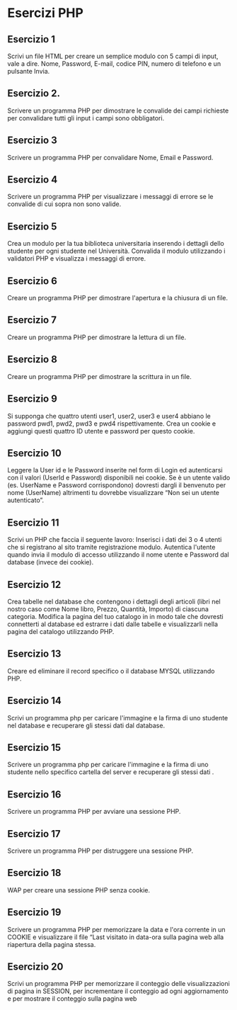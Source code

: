 # Esercizi PHP


## Esercizio 1

Scrivi un file HTML per creare un semplice modulo con 5 campi di input, vale a dire. Nome, Password,
E-mail, codice PIN, numero di telefono e un pulsante Invia.

## Esercizio 2.

Scrivere un programma PHP per dimostrare le convalide dei campi richieste per convalidare tutti gli input i campi sono obbligatori.

## Esercizio 3

Scrivere un programma PHP per convalidare Nome, Email e Password.

## Esercizio 4

Scrivere un programma PHP per visualizzare i messaggi di errore se le convalide di cui sopra non sono valide.

## Esercizio 5

Crea un modulo per la tua biblioteca universitaria inserendo i dettagli dello studente per ogni studente nel
Università. Convalida il modulo utilizzando i validatori PHP e visualizza i messaggi di errore.

## Esercizio 6

Creare un programma PHP per dimostrare l'apertura e la chiusura di un file.

## Esercizio 7

Creare un programma PHP per dimostrare la lettura di un file.

## Esercizio 8

Creare un programma PHP per dimostrare la scrittura in un file.

## Esercizio 9

Si supponga che quattro utenti user1, user2, user3 e user4 abbiano le password pwd1, pwd2,
pwd3 e pwd4 rispettivamente. Crea un cookie e aggiungi questi quattro ID utente e
password per questo cookie.

## Esercizio 10

Leggere la User id e le Password inserite nel form di Login ed autenticarsi con il
valori (UserId e Password) disponibili nei cookie. Se è un utente valido (es.
UserName e Password corrispondono) dovresti dargli il benvenuto per nome (UserName) altrimenti tu
dovrebbe visualizzare “Non sei un utente autenticato”.

## Esercizio 11

Scrivi un PHP che faccia il seguente lavoro:
Inserisci i dati dei 3 o 4 utenti che si registrano al sito tramite registrazione
modulo. Autentica l'utente quando invia il modulo di accesso utilizzando il nome utente e
Password dal database (invece dei cookie).

## Esercizio 12

Crea tabelle nel database che contengono i dettagli degli articoli (libri nel nostro caso come
Nome libro, Prezzo, Quantità, Importo) di ciascuna categoria. Modifica la pagina del tuo catalogo in
in modo tale che dovresti connetterti al database ed estrarre i dati dalle tabelle e
visualizzarli nella pagina del catalogo utilizzando PHP.

## Esercizio 13

Creare ed eliminare il record specifico o il database MYSQL utilizzando PHP.

## Esercizio 14

Scrivi un programma php per caricare l'immagine e la firma di uno studente nel database e
recuperare gli stessi dati dal database.

## Esercizio 15

Scrivere un programma php per caricare l'immagine e la firma di uno studente nello specifico
cartella del server e recuperare gli stessi dati .

## Esercizio 16

Scrivere un programma PHP per avviare una sessione PHP.

## Esercizio 17

Scrivere un programma PHP per distruggere una sessione PHP.

## Esercizio 18

WAP per creare una sessione PHP senza cookie.

## Esercizio 19

Scrivere un programma PHP per memorizzare la data e l'ora corrente in un COOKIE e visualizzare il file “Last
visitato in data-ora sulla pagina web alla riapertura della pagina stessa.

## Esercizio 20

Scrivi un programma PHP per memorizzare il conteggio delle visualizzazioni di pagina in SESSION, per incrementare il conteggio ad ogni aggiornamento e per mostrare il conteggio sulla pagina web
